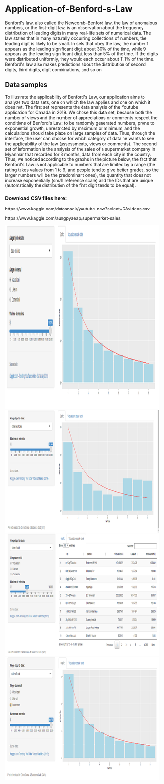 # Application-of-Benford-s-Law

Benford's law, also called the Newcomb–Benford law, the law of anomalous numbers, or the first-digit law, is an observation about the frequency distribution of leading digits in many real-life sets of numerical data. The law states that in many naturally occurring collections of numbers, the leading digit is likely to be small. In sets that obey the law, the number 1 appears as the leading significant digit about 30% of the time, while 9 appears as the leading significant digit less than 5% of the time. If the digits were distributed uniformly, they would each occur about 11.1% of the time. Benford's law also makes predictions about the distribution of second digits, third digits, digit combinations, and so on.

## Data samples

To illustrate the applicability of Benford's Law, our application aims to analyze two data sets, one on which the law applies and one on which it does not.
The first set represents the data analysis of the Youtube application for Canada in 2019. We chose this data set, because both the number of views and the number of appreciations or comments respect the conditions of Benford's Law: to be randomly generated numbers, prone to exponential growth, unrestricted by maximum or minimum, and the calculations should take place on large samples of data. Thus, through the interface, the user can choose for which category of data he wants to see the applicability of the law (assessments, views or comments). 
The second set of information is the analysis of the sales of a supermarket company in Myanmar that recorded for 3 months, data from each city in the country. Thus, we noticed according to the graphs in the picture below, the fact that Benford's Law is not applicable to numbers that are limited by a range (the rating takes values from 1 to 9, and people tend to give better grades, so the larger numbers will be the predominant ones), the quantity that does not increase exponentially (small reference scale) and the IDs that are unique (automatically the distribution of the first digit tends to be equal).

### Download CSV files here: 
<p>https://www.kaggle.com/datasnaek/youtube-new?select=CAvideos.csv </p>
<p>https://www.kaggle.com/aungpyaeap/supermarket-sales </p>
<img src="https://github.com/DimaOanaTeodora/Application-of-Benford-s-Law/blob/main/vizualizari.png" width="600" height="600"/>
<img src="https://github.com/DimaOanaTeodora/Application-of-Benford-s-Law/blob/main/neoficiale.png" width="600" height="400"/>
<img src="https://github.com/DimaOanaTeodora/Application-of-Benford-s-Law/blob/main/tabel.png" width="600" height="400"/>
<img src="https://github.com/DimaOanaTeodora/Application-of-Benford-s-Law/blob/main/comentarii.png" width="600" height="400"/>
